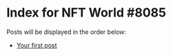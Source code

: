 # Index for NFT World #8085
Posts will be displayed in the order below:

- [Your first post](./001-first.md)


